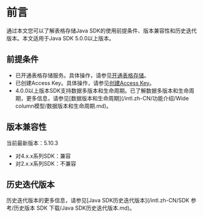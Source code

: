 # 前言

通过本文您可以了解表格存储Java SDK的使用前提条件、版本兼容性和历史迭代版本。本文适用于Java SDK 5.0.0以上版本。

## 前提条件

-   已开通表格存储服务。具体操作，请参见[开通表格存储](/intl.zh-CN/快速入门/开通表格存储服务.md)。
-   已创建Access Key。具体操作，请参见[创建Access Key]()。
-   4.0.0以上版本SDK支持数据多版本和生命周期。已了解数据多版本和生命周期，更多信息，请参见[数据版本和生命周期](/intl.zh-CN/功能介绍/Wide column模型/数据版本和生命周期.md)。

## 版本兼容性

当前最新版本：5.10.3

-   对4.x.x系列SDK：兼容
-   对2.x.x系列SDK：不兼容

## 历史迭代版本

历史迭代版本的更多信息，请参见[Java SDK历史迭代版本](/intl.zh-CN/SDK 参考/历史版本 SDK 下载/Java SDK历史迭代版本.md)。

